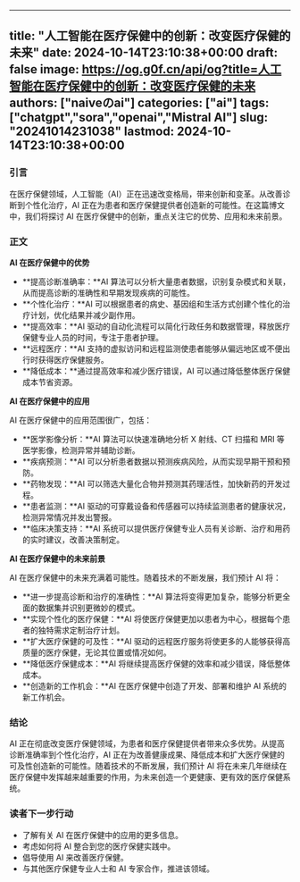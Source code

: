 
---
title: "人工智能在医疗保健中的创新：改变医疗保健的未来"
date: 2024-10-14T23:10:38+00:00
draft: false
image: https://og.g0f.cn/api/og?title=人工智能在医疗保健中的创新：改变医疗保健的未来
authors: ["naiveのai"]
categories: ["ai"]
tags: ["chatgpt","sora","openai","Mistral AI"]
slug: "20241014231038"
lastmod: 2024-10-14T23:10:38+00:00
---
### 引言

在医疗保健领域，人工智能（AI）正在迅速改变格局，带来创新和变革。从改善诊断到个性化治疗，AI 正在为患者和医疗保健提供者创造新的可能性。在这篇博文中，我们将探讨 AI 在医疗保健中的创新，重点关注它的优势、应用和未来前景。

### 正文

**AI 在医疗保健中的优势**

* **提高诊断准确率：**AI 算法可以分析大量患者数据，识别复杂模式和关联，从而提高诊断的准确性和早期发现疾病的可能性。
* **个性化治疗：**AI 可以根据患者的病史、基因组和生活方式创建个性化的治疗计划，优化结果并减少副作用。
* **提高效率：**AI 驱动的自动化流程可以简化行政任务和数据管理，释放医疗保健专业人员的时间，专注于患者护理。
* **远程医疗：**AI 支持的虚拟访问和远程监测使患者能够从偏远地区或不便出行时获得医疗保健服务。
* **降低成本：**通过提高效率和减少医疗错误，AI 可以通过降低整体医疗保健成本节省资源。

**AI 在医疗保健中的应用**

AI 在医疗保健中的应用范围很广，包括：

* **医学影像分析：**AI 算法可以快速准确地分析 X 射线、CT 扫描和 MRI 等医学影像，检测异常并辅助诊断。
* **疾病预测：**AI 可以分析患者数据以预测疾病风险，从而实现早期干预和预防。
* **药物发现：**AI 可以筛选大量化合物并预测其药理活性，加快新药的开发过程。
* **患者监测：**AI 驱动的可穿戴设备和传感器可以持续监测患者的健康状况，检测异常情况并发出警报。
* **临床决策支持：**AI 系统可以提供医疗保健专业人员有关诊断、治疗和用药的实时建议，改善决策制定。

**AI 在医疗保健中的未来前景**

AI 在医疗保健中的未来充满着可能性。随着技术的不断发展，我们预计 AI 将：

* **进一步提高诊断和治疗的准确性：**AI 算法将变得更加复杂，能够分析更全面的数据集并识别更微妙的模式。
* **实现个性化的医疗保健：**AI 将使医疗保健更加以患者为中心，根据每个患者的独特需求定制治疗计划。
* **扩大医疗保健的可及性：**AI 驱动的远程医疗服务将使更多的人能够获得高质量的医疗保健，无论其位置或情况如何。
* **降低医疗保健成本：**AI 将继续提高医疗保健的效率和减少错误，降低整体成本。
* **创造新的工作机会：**AI 在医疗保健中创造了开发、部署和维护 AI 系统的新工作机会。

### 结论

AI 正在彻底改变医疗保健领域，为患者和医疗保健提供者带来众多优势。从提高诊断准确率到个性化治疗，AI 正在为改善健康成果、降低成本和扩大医疗保健的可及性创造新的可能性。随着技术的不断发展，我们预计 AI 将在未来几年继续在医疗保健中发挥越来越重要的作用，为未来创造一个更健康、更有效的医疗保健系统。

### 读者下一步行动

* 了解有关 AI 在医疗保健中的应用的更多信息。
* 考虑如何将 AI 整合到您的医疗保健实践中。
* 倡导使用 AI 来改善医疗保健。
* 与其他医疗保健专业人士和 AI 专家合作，推进该领域。